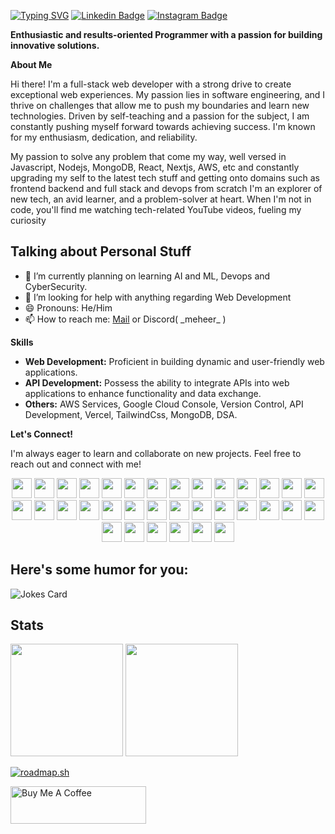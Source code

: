 
[![Typing SVG](https://readme-typing-svg.demolab.com/?lines=Hey+there+👋,+I'm+Meheer; )](https://git.io/typing-svg)
[![Linkedin Badge](https://img.shields.io/badge/-LinkedIn-0e76a8?style=flat-square&logo=Linkedin&logoColor=white)](https://linkedin.com/in/meheer-j)
[![Instagram Badge](https://img.shields.io/badge/-Instagram-e4405f?style=flat-square&logo=Instagram&logoColor=white)](https://instagram.com/meheer_007/)

**Enthusiastic and results-oriented Programmer with a passion for building innovative solutions.**

**About Me**

Hi there! I'm a full-stack web developer with a strong drive to create exceptional web experiences. My passion lies in software engineering, and I thrive on challenges that allow me to push my boundaries and learn new technologies. Driven by self-teaching and a passion for the subject, I am constantly pushing myself forward towards achieving success. I'm known for my enthusiasm, dedication, and reliability. 

My passion to solve any problem that come my way, well versed in Javascript, Nodejs, MongoDB, React, Nextjs, AWS, etc and constantly upgrading my self to the latest tech stuff and getting onto domains such as frontend backend and full stack  and devops from scratch I'm an explorer of new tech, an avid learner, and a problem-solver at heart. When I'm not in code, you'll find me watching tech-related YouTube videos, fueling my curiosity

## **Talking about Personal Stuff**
- 🌱 I’m currently planning on learning AI and ML, Devops and CyberSecurity.
- 🤔 I’m looking for help with anything regarding Web Development
- 😄 Pronouns: He/Him
- 📫 How to reach me: [Mail](mailto:meherr17.j@gmail.com)  or Discord( \_meheer\_ )

**Skills**

* **Web Development:** Proficient in building dynamic and user-friendly web applications. 
* **API Development:** Possess the ability to integrate APIs into web applications to enhance functionality and data exchange.
* **Others:** AWS Services, Google Cloud Console, Version Control, API Development, Vercel, TailwindCss, MongoDB, DSA.

**Let's Connect!**

I'm always eager to learn and collaborate on new projects. Feel free to reach out and connect with me!

<p align="center">
      	<img height="32" width="32" src="https://cdn.simpleicons.org/python" />
      	<img height="32" width="32" src="https://cdn.simpleicons.org/c" />
      	<img height="32" width="32" src="https://cdn.simpleicons.org/cplusplus" />
      	<img height="32" width="32" src="https://cdn.simpleicons.org/javascript" />
      	<img height="32" width="32" src="https://cdn.simpleicons.org/html5" />
      	<img height="32" width="32" src="https://cdn.simpleicons.org/css3" />
      	<img height="32" width="32" src="https://cdn.simpleicons.org/tailwindcss/white" />
      	<img height="32" width="32" src="https://cdn.simpleicons.org/mongodb" />
      	<img height="32" width="32" src="https://cdn.simpleicons.org/amazonwebservices/white" />
      	<img height="32" width="32" src="https://cdn.simpleicons.org/amazonec2" />
      	<img height="32" width="32" src="https://cdn.simpleicons.org/googlesearchconsole"/>
      	<img height="32" width="32" src="https://cdn.simpleicons.org/amazondynamodb" />
      	<img height="32" width="32" src="https://cdn.simpleicons.org/amazons3" />
      	<img height="32" width="32" src="https://cdn.simpleicons.org/archlinux" />
      	<img height="32" width="32" src="https://cdn.simpleicons.org/typescript" />
      	<img height="32" width="32" src="https://cdn.simpleicons.org/nextdotjs/white" />
      	<img height="32" width="32" src="https://cdn.simpleicons.org/nodedotjs" />
      	<img height="32" width="32" src="https://cdn.simpleicons.org/npm" />
      	<img height="32" width="32" src="https://cdn.simpleicons.org/docker" />
      	<img height="32" width="32" src="https://cdn.simpleicons.org/git" />
      	<img height="32" width="32" src="https://cdn.simpleicons.org/github/white" />
      	<img height="32" width="32" src="https://cdn.simpleicons.org/json/white" />
      	<img height="32" width="32" src="https://cdn.simpleicons.org/termius/white" />
      	<img height="32" width="32" src="https://cdn.simpleicons.org/vercel/white" />
      	<img height="32" width="32" src="https://cdn.simpleicons.org/serverless" />
      	<img height="32" width="32" src="https://cdn.simpleicons.org/linux/white" />
      	<img height="32" width="32" src="https://cdn.simpleicons.org/vim" />
      	<img height="32" width="32" src="https://cdn.simpleicons.org/react" />
      	<img height="32" width="32" src="https://cdn.simpleicons.org/gnubash" />
      	<img height="32" width="32" src="https://cdn.simpleicons.org/dotenv" />
	<img height="32" width="32" src="https://cdn.simpleicons.org/googlesearchconsole" />
	<img height="32" width="32" src="https://cdn.simpleicons.org/googlegemini" />
	<img height="32" width="32" src="https://cdn.simpleicons.org/npm" />
     	<img height="32" width="32" src="https://cdn.simpleicons.org/obsidian" />	
</p>

## Here's some humor for you:
![Jokes Card](https://readme-jokes.vercel.app/api)
## Stats
<div style="flex">
	<img height="180em" src="https://github-readme-stats.vercel.app/api/top-langs/?username=Meheer17&show_icons=true&hide_border=true&layout=compact&langs_count=10" />
	<img height="180em" src="https://github-readme-streak-stats.herokuapp.com/?user=Meheer17&hide_border=true" />
</div>

[![roadmap.sh](https://roadmap.sh/card/wide/648dd3d9779070ae6248303b?variant=dark&roadmaps=datastructures-and-algorithms%2Capi-design%2Cfull-stack%2Clinux)](https://roadmap.sh)

<a href="https://www.buymeacoffee.com/meheer17" target="_blank"><img src="https://cdn.buymeacoffee.com/buttons/v2/default-yellow.png" alt="Buy Me A Coffee" height="60px" width="217px" ></a>
	
